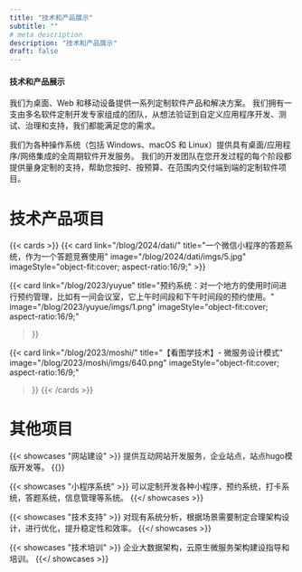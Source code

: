 ```yaml
---
title: "技术和产品展示"
subtitle: ""
# meta description
description: "技术和产品展示"
draft: false
---
```


#### 技术和产品展示

我们为桌面、Web 和移动设备提供一系列定制软件产品和解决方案。 我们拥有一支由多名软件定制开发专家组成的团队，从想法验证到自定义应用程序开发、测试、治理和支持，我们都能满足您的需求。

我们为各种操作系统（包括 Windows、macOS 和 Linux）提供具有桌面/应用程序/网络集成的全周期软件开发服务。 我们的开发团队在您开发过程的每个阶段都提供量身定制的支持，帮助您按时、按预算、在范围内交付端到端的定制软件项目。

<div class="container text-center">
<h1 class="display-3">技术产品项目</h1>
</div>
{{< cards >}}
  {{< card link="/blog/2024/dati/"
        title="一个微信小程序的答题系统，作为一个答题竞赛使用"
        image="/blog/2024/dati/imgs/5.jpg"
        imageStyle="object-fit:cover; aspect-ratio:16/9;"
  >}}

  {{< card link="/blog/2023/yuyue"
        title="预约系统：对一个地方的使用时间进行预约管理，比如有一间会议室，它上午时间段和下午时间段的预约使用。"
        image="/blog/2023/yuyue/imgs/1.png"
        imageStyle="object-fit:cover; aspect-ratio:16/9;"
  >}}

  {{< card link="/blog/2023/moshi/"
        title="【看图学技术】- 微服务设计模式"
        image="/blog/2023/moshi/imgs/640.png"
        imageStyle="object-fit:cover; aspect-ratio:16/9;"
  >}}
{{< /cards >}}

<div class="container text-center">
<h1 class="display-3">其他项目</h1>
</div>
{{< showcases "网站建设" >}}
提供互动网站开发服务，企业站点，站点hugo模版开发等。
{{</ showcases >}}

{{< showcases "小程序系统" >}}
可以定制开发各种小程序，预约系统，打卡系统，答题系统，信息管理等系统。
{{</ showcases >}}

{{< showcases "技术支持" >}}
对现有系统分析，根据场景需要制定合理架构设计，进行优化，提升稳定性和效率。
{{</ showcases >}}

{{< showcases "技术培训" >}}
企业大数据架构，云原生微服务架构建设指导和培训。
{{</ showcases >}}
